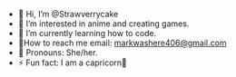 - 🎀 Hi, I’m @Strawverrycake
- 🍮 I’m interested in anime and creating games.
- 🎀 I’m currently learning how to code.
- 🍮How to reach me email: markwashere406@gmail.com
- 🎀 Pronouns: She/her.
- ⚡ Fun fact: I am a capricorn🍓

<!---
🍓🍓
--->
